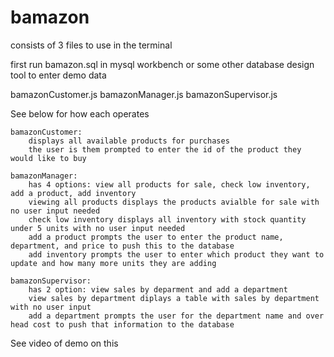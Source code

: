 # bamazon


consists of 3 files to use in the terminal

first run bamazon.sql in mysql workbench or some other database design tool to enter demo data


bamazonCustomer.js
bamazonManager.js
bamazonSupervisor.js


See below for how each operates
	
	bamazonCustomer:
		displays all available products for purchases
		the user is them prompted to enter the id of the product they would like to buy

	bamazonManager:
		has 4 options: view all products for sale, check low inventory, add a product, add inventory
		viewing all products displays the products avialble for sale with no user input needed
		check low inventory displays all inventory with stock quantity under 5 units with no user input needed
		add a product prompts the user to enter the product name, department, and price to push this to the database
		add inventory prompts the user to enter which product they want to update and how many more units they are adding

	bamazonSupervisor:
		has 2 option: view sales by deparment and add a department
		view sales by department diplays a table with sales by department with no user input
		add a department prompts the user for the department name and over head cost to push that information to the database

See video of demo on this